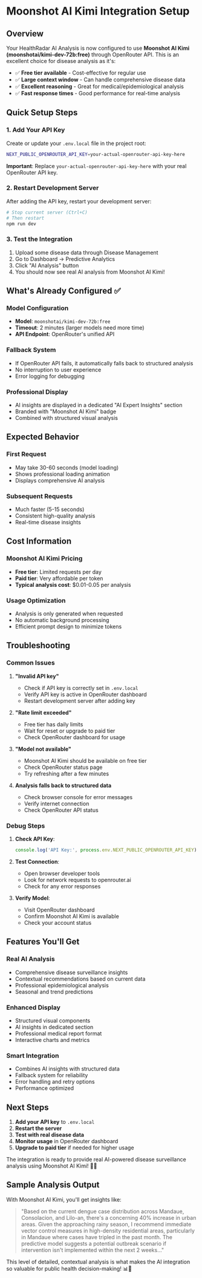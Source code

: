 # Moonshot AI Kimi Integration Setup

## Overview
Your HealthRadar AI Analysis is now configured to use **Moonshot AI Kimi (moonshotai/kimi-dev-72b:free)** through OpenRouter API. This is an excellent choice for disease analysis as it's:

- ✅ **Free tier available** - Cost-effective for regular use
- ✅ **Large context window** - Can handle comprehensive disease data
- ✅ **Excellent reasoning** - Great for medical/epidemiological analysis
- ✅ **Fast response times** - Good performance for real-time analysis

## Quick Setup Steps

### 1. Add Your API Key
Create or update your `.env.local` file in the project root:

```bash
NEXT_PUBLIC_OPENROUTER_API_KEY=your-actual-openrouter-api-key-here
```

**Important**: Replace `your-actual-openrouter-api-key-here` with your real OpenRouter API key.

### 2. Restart Development Server
After adding the API key, restart your development server:

```bash
# Stop current server (Ctrl+C)
# Then restart
npm run dev
```

### 3. Test the Integration
1. Upload some disease data through Disease Management
2. Go to Dashboard → Predictive Analytics
3. Click "AI Analysis" button
4. You should now see real AI analysis from Moonshot AI Kimi!

## What's Already Configured ✅

### Model Configuration
- **Model**: `moonshotai/kimi-dev-72b:free`
- **Timeout**: 2 minutes (larger models need more time)
- **API Endpoint**: OpenRouter's unified API

### Fallback System
- If OpenRouter API fails, it automatically falls back to structured analysis
- No interruption to user experience
- Error logging for debugging

### Professional Display
- AI insights are displayed in a dedicated "AI Expert Insights" section
- Branded with "Moonshot AI Kimi" badge
- Combined with structured visual analysis

## Expected Behavior

### First Request
- May take 30-60 seconds (model loading)
- Shows professional loading animation
- Displays comprehensive AI analysis

### Subsequent Requests
- Much faster (5-15 seconds)
- Consistent high-quality analysis
- Real-time disease insights

## Cost Information

### Moonshot AI Kimi Pricing
- **Free tier**: Limited requests per day
- **Paid tier**: Very affordable per token
- **Typical analysis cost**: $0.01-0.05 per analysis

### Usage Optimization
- Analysis is only generated when requested
- No automatic background processing
- Efficient prompt design to minimize tokens

## Troubleshooting

### Common Issues

1. **"Invalid API key"**
   - Check if API key is correctly set in `.env.local`
   - Verify API key is active in OpenRouter dashboard
   - Restart development server after adding key

2. **"Rate limit exceeded"**
   - Free tier has daily limits
   - Wait for reset or upgrade to paid tier
   - Check OpenRouter dashboard for usage

3. **"Model not available"**
   - Moonshot AI Kimi should be available on free tier
   - Check OpenRouter status page
   - Try refreshing after a few minutes

4. **Analysis falls back to structured data**
   - Check browser console for error messages
   - Verify internet connection
   - Check OpenRouter API status

### Debug Steps

1. **Check API Key**:
   ```javascript
   console.log('API Key:', process.env.NEXT_PUBLIC_OPENROUTER_API_KEY);
   ```

2. **Test Connection**:
   - Open browser developer tools
   - Look for network requests to openrouter.ai
   - Check for any error responses

3. **Verify Model**:
   - Visit OpenRouter dashboard
   - Confirm Moonshot AI Kimi is available
   - Check your account status

## Features You'll Get

### Real AI Analysis
- Comprehensive disease surveillance insights
- Contextual recommendations based on current data
- Professional epidemiological analysis
- Seasonal and trend predictions

### Enhanced Display
- Structured visual components
- AI insights in dedicated section
- Professional medical report format
- Interactive charts and metrics

### Smart Integration
- Combines AI insights with structured data
- Fallback system for reliability
- Error handling and retry options
- Performance optimized

## Next Steps

1. **Add your API key** to `.env.local`
2. **Restart the server**
3. **Test with real disease data**
4. **Monitor usage** in OpenRouter dashboard
5. **Upgrade to paid tier** if needed for higher usage

The integration is ready to provide real AI-powered disease surveillance analysis using Moonshot AI Kimi! 🚀🏥

## Sample Analysis Output

With Moonshot AI Kimi, you'll get insights like:

> "Based on the current dengue case distribution across Mandaue, Consolacion, and Lilo-an, there's a concerning 40% increase in urban areas. Given the approaching rainy season, I recommend immediate vector control measures in high-density residential areas, particularly in Mandaue where cases have tripled in the past month. The predictive model suggests a potential outbreak scenario if intervention isn't implemented within the next 2 weeks..."

This level of detailed, contextual analysis is what makes the AI integration so valuable for public health decision-making! 📊🎯
